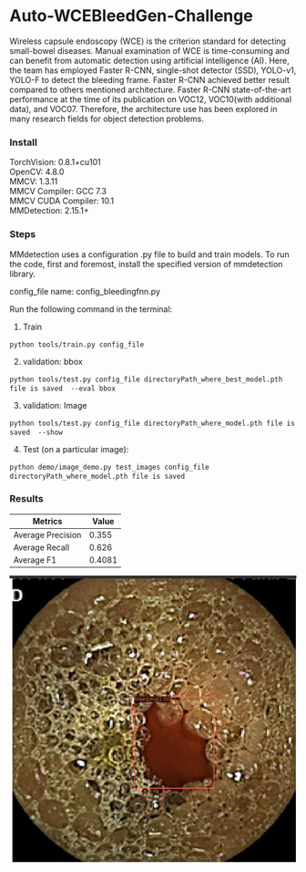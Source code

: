 # Auto-WCEBleedGen-Challenge
Wireless capsule endoscopy (WCE) is the criterion standard for detecting small-bowel diseases. Manual examination of WCE is time-consuming and can benefit from automatic detection using artificial intelligence (AI). Here, the team has employed Faster R-CNN, single-shot detector (SSD), YOLO-v1, YOLO-F to detect the bleeding frame. Faster R-CNN achieved better result compared to others mentioned architecture. Faster R-CNN state-of-the-art performance at the time of its publication on VOC12, VOC10(with additional data), and VOC07. Therefore, the architecture use has been explored in many research fields for object detection problems.

### Install
TorchVision: 0.8.1+cu101 \
OpenCV: 4.8.0 \
MMCV: 1.3.11 \
MMCV Compiler: GCC 7.3 \
MMCV CUDA Compiler: 10.1 \
MMDetection: 2.15.1+

### Steps
MMdetection uses a configuration .py file to build and train models. To run the code, first and foremost, install the specified version of mmdetection library.

config_file name: config_bleedingfnn.py

Run the following command in the terminal:
  1. Train
```
python tools/train.py config_file
```
  2. validation: bbox
```
python tools/test.py config_file directoryPath_where_best_model.pth file is saved  --eval bbox
```
  3. validation: Image
```
python tools/test.py config_file directoryPath_where_model.pth file is saved  --show
```
  4. Test (on a particular image):
```
python demo/image_demo.py test_images config_file directoryPath_where_model.pth file is saved
```
### Results
| Metrics            | Value  |
|--------------------|--------|
| Average Precision  | 0.355  |
| Average Recall     | 0.626  |
| Average F1         | 0.4081 |

![Test img|100x100,50%](./ScreenShots/T2_5.png)

